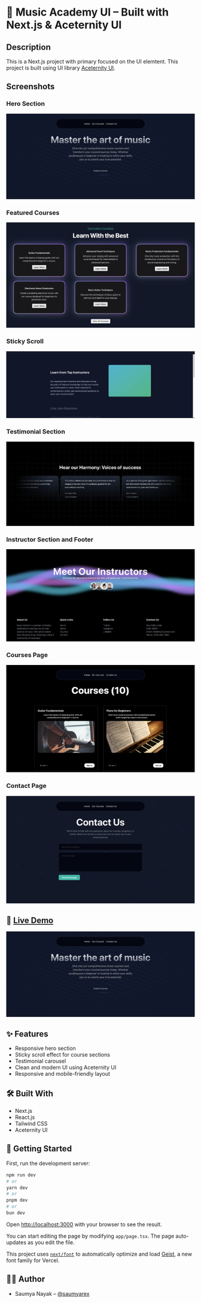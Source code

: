 # 🎵 Music Academy UI – Built with Next.js & Aceternity UI

## Description

This is a Next.js project with primary focused on the UI elemtent. This project is built using UI library [Aceternity UI](https://ui.aceternity.com).

## Screenshots

### Hero Section

![Hero Section](./screenshots/hero-section.jpg)

### Featured Courses

![Featured Courses](./screenshots/featured-courses.jpg)

### Sticky Scroll

![Sticky Scroll](./screenshots/sticky-scroll.jpg)

### Testimonial Section

![Testimonial Section](./screenshots/testimonials.jpg)

### Instructor Section and Footer

![Instructor Section and Footer](./screenshots/footer.jpg)

### Courses Page

![Courses Page](./screenshots/courses.jpg)

### Contact Page

![Contact Page](./screenshots/contact.jpg)

## 🎥 [Live Demo](https://youtu.be/WZINW9YLxIw)

[![Watch the demo](./screenshots/hero-section.jpg)](https://youtu.be/WZINW9YLxIw)

## ✨ Features

- Responsive hero section
- Sticky scroll effect for course sections
- Testimonial carousel
- Clean and modern UI using Aceternity UI
- Responsive and mobile-friendly layout

## 🛠️ Built With

- Next.js
- React.js
- Tailwind CSS
- Aceternity UI

## 🚀 Getting Started

First, run the development server:

```bash
npm run dev
# or
yarn dev
# or
pnpm dev
# or
bun dev
```

Open [http://localhost:3000](http://localhost:3000) with your browser to see the result.

You can start editing the page by modifying `app/page.tsx`. The page auto-updates as you edit the file.

This project uses [`next/font`](https://nextjs.org/docs/app/building-your-application/optimizing/fonts) to automatically optimize and load [Geist](https://vercel.com/font), a new font family for Vercel.

## 🙋‍♂️ Author

- Saumya Nayak – [@saumyarex](https://github.com/saumyarex)
